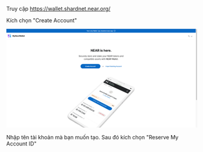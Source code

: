 Truy cập https://wallet.shardnet.near.org/

Kích chọn "Create Account"

![img](./image/Home-Shardnet-Wallet.png)

Nhập tên tài khoản mà bạn muốn tạo. Sau đó kích chọn "Reserve My Account ID"

